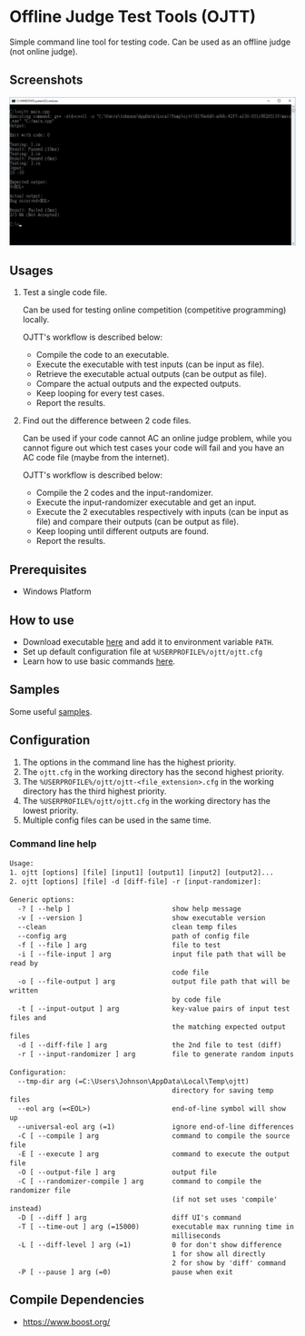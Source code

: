 # Offline Judge Test Tools (OJTT)
Simple command line tool for testing code. Can be used as an offline judge (not online judge).

## Screenshots
![](/doc/imgs/screenshot.png)

## Usages
1. Test a single code file.

   Can be used for testing online competition (competitive programming) locally.

   OJTT's workflow is described below:
   - Compile the code to an executable.
   - Execute the executable with test inputs (can be input as file).
   - Retrieve the executable actual outputs (can be output as file).
   - Compare the actual outputs and the expected outputs.
   - Keep looping for every test cases.
   - Report the results.

2. Find out the difference between 2 code files.

   Can be used if your code cannot AC an online judge problem, while you cannot figure out which test cases your code will fail and you have an AC code file (maybe from the internet).

   OJTT's workflow is described below:
   - Compile the 2 codes and the input-randomizer.
   - Execute the input-randomizer executable and get an input.
   - Execute the 2 executables respectively with inputs (can be input as file) and compare their outputs (can be output as file).
   - Keep looping until different outputs are found.
   - Report the results.

## Prerequisites
- Windows Platform

## How to use
- Download executable [here](https://github.com/j3soon/OfflineJudgeTestTools/releases) and add it to environment variable `PATH`.
- Set up default configuration file at `%USERPROFILE%/ojtt/ojtt.cfg`
- Learn how to use basic commands [here](/samples).

## Samples

Some useful [samples](/samples).

## Configuration
1. The options in the command line has the highest priority.
2. The `ojtt.cfg` in the working directory has the second highest priority.
3. The `%USERPROFILE%/ojtt/ojtt-<file_extension>.cfg` in the working directory has the third highest priority.
4. The `%USERPROFILE%/ojtt/ojtt.cfg` in the working directory has the lowest priority.
5. Multiple config files can be used in the same time.

### Command line help
```
Usage:
1. ojtt [options] [file] [input1] [output1] [input2] [output2]...
2. ojtt [options] [file] -d [diff-file] -r [input-randomizer]:

Generic options:
  -? [ --help ]                         show help message
  -v [ --version ]                      show executable version
  --clean                               clean temp files
  --config arg                          path of config file
  -f [ --file ] arg                     file to test
  -i [ --file-input ] arg               input file path that will be read by
                                        code file
  -o [ --file-output ] arg              output file path that will be written
                                        by code file
  -t [ --input-output ] arg             key-value pairs of input test files and
                                        the matching expected output files
  -d [ --diff-file ] arg                the 2nd file to test (diff)
  -r [ --input-randomizer ] arg         file to generate random inputs

Configuration:
  --tmp-dir arg (=C:\Users\Johnson\AppData\Local\Temp\ojtt)
                                        directory for saving temp files
  --eol arg (=<EOL>)                    end-of-line symbol will show up
  --universal-eol arg (=1)              ignore end-of-line differences
  -C [ --compile ] arg                  command to compile the source file
  -E [ --execute ] arg                  command to execute the output file
  -O [ --output-file ] arg              output file
  -C [ --randomizer-compile ] arg       command to compile the randomizer file
                                        (if not set uses 'compile' instead)
  -D [ --diff ] arg                     diff UI's command
  -T [ --time-out ] arg (=15000)        executable max running time in
                                        milliseconds
  -L [ --diff-level ] arg (=1)          0 for don't show difference
                                        1 for show all directly
                                        2 for show by 'diff' command
  -P [ --pause ] arg (=0)               pause when exit
  ```

## Compile Dependencies
- https://www.boost.org/